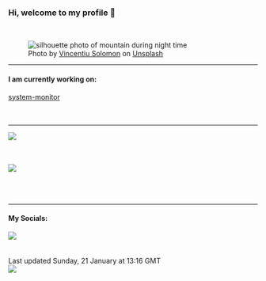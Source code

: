 <h3>Hi, welcome to my profile 👋</h3>

<br />
<figure>
  <img
    src="https://images.unsplash.com/photo-1419242902214-272b3f66ee7a?crop=entropy&cs=tinysrgb&fit=max&fm=jpg&ixid=M3wyNzQ3MDB8MHwxfHJhbmRvbXx8fHx8fHx8fDE3MDU4Mzk3MzF8&ixlib=rb-4.0.3&q=80&w=1080&auto=format"
    alt="silhouette photo of mountain during night time" 
  />
  <figcaption>Photo by <a
    href="https://unsplash.com/@vincentiu?utm_source=Profile%20readme&utm_medium=referral">Vincentiu Solomon</a> on <a
    href="https://unsplash.com/?utm_source=Profile%20readme&utm_medium=referral">Unsplash</a></figcaption>
</figure>




  <hr />
  <h4>I am currently working on:</h4>
  <a href="https://github.com/ShaneLucy/system-monitor">system-monitor</a>
  <br /><br /><br />

<hr />
<img
  src="https://github-readme-stats.vercel.app/api?username=shanelucy&show_icons=true&theme=calm"
/>
<br /><br /><br />

<img 
  src="https://github-readme-stats.vercel.app/api/top-langs/?username=shanelucy&theme=calm"
/>
<br /><br /><br /><br />
<hr />
<h4>My Socials:</h4>
<a href="https://uk.linkedin.com/in/shane-lucy-4735b616a">
  <img
    src="https://img.shields.io/badge/linkedin%20-%230077B5.svg?&style=for-the-badge&logo=linkedin&logoColor=white"
  />
</a>
<br /><br /><br />
Last updated Sunday, 21 January at 13:16 GMT
<br />
<img
  src="https://github.com/ShaneLucy/ShaneLucy/workflows/README%20build/badge.svg"
/>
